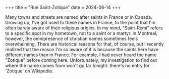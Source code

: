 +++
title = "Rue Saint-Zotique"
date = 2024-06-14
+++

Many towns and streets are named after saints in France or in Canada. Growing up, I've got used to these names in France, to the point that I'm often barely aware of their religious origins. In my mind, "Saint-Remi" refers to a specific spot in my hometown, not to a saint or a martyr. In Montreal, however, the omnipresence of christian names sometimes feels overwhelming. There are historical reasons for that, of course, but I recently realized that the reason I'm so aware of it is because the saints here have different names than in France. For example, I had never heard the name "Zotique" before coming here. Unfortunately, my investigation to find out where the name comes from won't go far tonight: there's no entry for 'Zotique' on Wikipedia.
